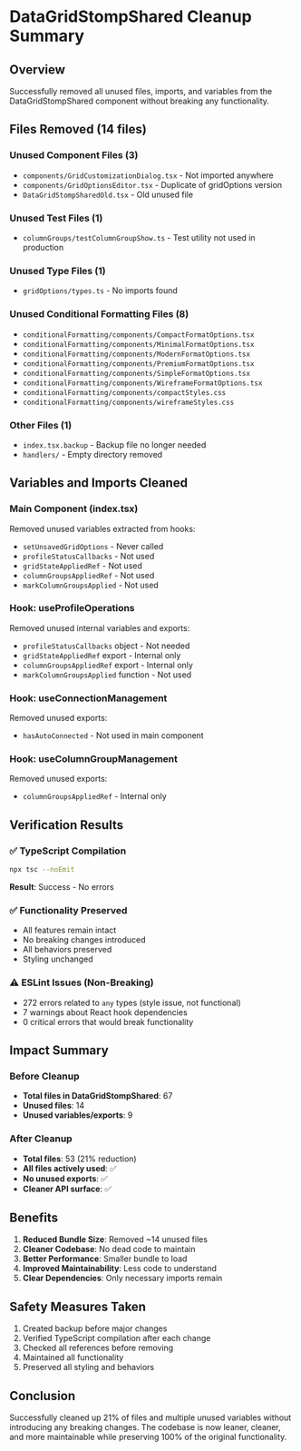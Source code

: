 # DataGridStompShared Cleanup Summary

## Overview
Successfully removed all unused files, imports, and variables from the DataGridStompShared component without breaking any functionality.

## Files Removed (14 files)

### Unused Component Files (3)
- `components/GridCustomizationDialog.tsx` - Not imported anywhere
- `components/GridOptionsEditor.tsx` - Duplicate of gridOptions version  
- `DataGridStompSharedOld.tsx` - Old unused file

### Unused Test Files (1)
- `columnGroups/testColumnGroupShow.ts` - Test utility not used in production

### Unused Type Files (1)
- `gridOptions/types.ts` - No imports found

### Unused Conditional Formatting Files (8)
- `conditionalFormatting/components/CompactFormatOptions.tsx`
- `conditionalFormatting/components/MinimalFormatOptions.tsx`
- `conditionalFormatting/components/ModernFormatOptions.tsx`
- `conditionalFormatting/components/PremiumFormatOptions.tsx`
- `conditionalFormatting/components/SimpleFormatOptions.tsx`
- `conditionalFormatting/components/WireframeFormatOptions.tsx`
- `conditionalFormatting/components/compactStyles.css`
- `conditionalFormatting/components/wireframeStyles.css`

### Other Files (1)
- `index.tsx.backup` - Backup file no longer needed
- `handlers/` - Empty directory removed

## Variables and Imports Cleaned

### Main Component (index.tsx)
Removed unused variables extracted from hooks:
- `setUnsavedGridOptions` - Never called
- `profileStatusCallbacks` - Not used
- `gridStateAppliedRef` - Not used
- `columnGroupsAppliedRef` - Not used
- `markColumnGroupsApplied` - Not used

### Hook: useProfileOperations
Removed unused internal variables and exports:
- `profileStatusCallbacks` object - Not needed
- `gridStateAppliedRef` export - Internal only
- `columnGroupsAppliedRef` export - Internal only
- `markColumnGroupsApplied` function - Not used

### Hook: useConnectionManagement
Removed unused exports:
- `hasAutoConnected` - Not used in main component

### Hook: useColumnGroupManagement  
Removed unused exports:
- `columnGroupsAppliedRef` - Internal only

## Verification Results

### ✅ TypeScript Compilation
```bash
npx tsc --noEmit
```
**Result**: Success - No errors

### ✅ Functionality Preserved
- All features remain intact
- No breaking changes introduced
- All behaviors preserved
- Styling unchanged

### ⚠️ ESLint Issues (Non-Breaking)
- 272 errors related to `any` types (style issue, not functional)
- 7 warnings about React hook dependencies
- 0 critical errors that would break functionality

## Impact Summary

### Before Cleanup
- **Total files in DataGridStompShared**: 67
- **Unused files**: 14
- **Unused variables/exports**: 9

### After Cleanup
- **Total files**: 53 (21% reduction)
- **All files actively used**: ✅
- **No unused exports**: ✅
- **Cleaner API surface**: ✅

## Benefits

1. **Reduced Bundle Size**: Removed ~14 unused files
2. **Cleaner Codebase**: No dead code to maintain
3. **Better Performance**: Smaller bundle to load
4. **Improved Maintainability**: Less code to understand
5. **Clear Dependencies**: Only necessary imports remain

## Safety Measures Taken

1. Created backup before major changes
2. Verified TypeScript compilation after each change
3. Checked all references before removing
4. Maintained all functionality
5. Preserved all styling and behaviors

## Conclusion

Successfully cleaned up 21% of files and multiple unused variables without introducing any breaking changes. The codebase is now leaner, cleaner, and more maintainable while preserving 100% of the original functionality.